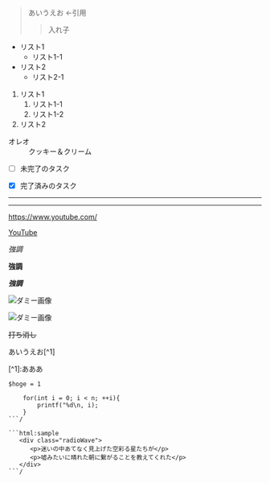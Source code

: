 >あいうえお ←引用
>>入れ子

* リスト1
  * リスト1-1
* リスト2
  * リスト2-1

1. リスト1
   1. リスト1-1
   2. リスト1-2
2. リスト2

<dl>
  <dt>オレオ</dt>
  <dd>クッキー＆クリーム</dd>
</dl>


- [ ] 未完了のタスク
- [x] 完了済みのタスク


***

---
<https://www.youtube.com/>

[YouTube](https://www.youtube.com/)

*強調*

**強調**

***強調***

![ダミー画像](https://via.placeholder.com/150)

![ダミー画像](https://via.placeholder.com/150 "ダミー画像")

~~打ち消し~~

あいうえお\[^1]

\[^1]:あああ

` $hoge = 1 `

```html:sample
    for(int i = 0; i < n; ++i){
        printf("%d\n, i);
    }
```/

```html:sample
   <div class="radioWave">
      <p>迷いの中あてなく見上げた空彩る星たちが</p>
      <p>嘘みたいに晴れた朝に繋がることを教えてくれた</p>
   </div>
```/






